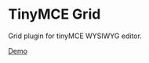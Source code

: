 # TinyMCE Grid

Grid plugin for tinyMCE WYSIWYG editor.

<a href="https://root913.github.io/tinymce-plugin-grid/demo/index.html">Demo</a>
